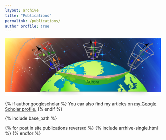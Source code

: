 ```yaml
---
layout: archive
title: "Publications"
permalink: /publications/
author_profile: true
---
```


![](../images/7iPWOM_banner.png)

{% if author.googlescholar %}
  You can also find my articles on <u><a href="{{author.googlescholar}}">my Google Scholar profile</a>.</u>
{% endif %}

{% include base_path %}

{% for post in site.publications reversed %}
  {% include archive-single.html %}
{% endfor %}
